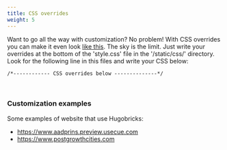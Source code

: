 ```yaml
---
title: CSS overrides
weight: 5
---
```


Want to go all the way with customization? No problem! With CSS overrides you can make it even look [like this](https://www.postgrowthcities.com/). The sky is the limit. Just write your overrides at the bottom of the 'style.css' file in the '/static/css/' directory. Look for the following line in this files and write your CSS below:

```
/*------------ CSS overrides below --------------*/
```

&nbsp;

### Customization examples

Some examples of website that use Hugobricks:

- https://www.aadprins.preview.usecue.com
- https://www.postgrowthcities.com
